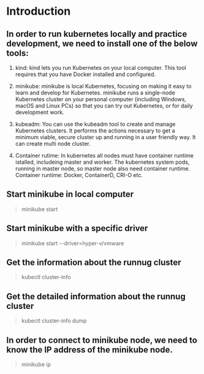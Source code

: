 # Introduction


## In order to run kubernetes locally and practice development, we need to install one of the below tools:

1. kind: kind lets you run Kubernetes on your local computer. This tool requires that you have Docker installed and configured.

2. minikube: minikube is local Kubernetes, focusing on making it easy to learn and develop for Kubernetes. minikube runs a single-node Kubernetes cluster on your personal computer (including Windows, macOS and Linux PCs) so that you can try out Kubernetes, or for daily development work.

3. kubeadm: You can use the kubeadm tool to create and manage Kubernetes clusters. It performs the actions necessary to get a minimum viable, secure cluster up and running in a user friendly way. It can create multi node cluster.

4. Container rutime: In kubernetes all nodes must have container runtime istalled, includeing master and worker. The kubernetes system pods, running in master node, so master node also need container runtime. Container runtime: Docker, ContainerD, CRI-O etc.

## Start minikube in local computer
> minikube start

## Start minikube with a specific driver
> minikube start --driver=hyper-v/vmware

## Get the information about the runnug cluster
> kubectl cluster-info

## Get the detailed information about the runnug cluster
> kubectl cluster-info dump

## In order to connect to minikube node, we need to know the IP address of the minikube node. 
> minikube ip

